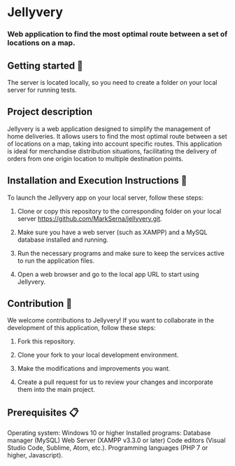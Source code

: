 # Jellyvery

### Web application to find the most optimal route between a set of locations on a map.

## Getting started 🚀
The server is located locally, so you need to create a folder on your local server for running tests.

## Project description
Jellyvery is a web application designed to simplify the management of home deliveries. It allows users to find the most optimal route between a set of locations on a map, taking into account specific routes. This application is ideal for merchandise distribution situations, facilitating the delivery of orders from one origin location to multiple destination points.

## Installation and Execution Instructions 🔧
To launch the Jellyvery app on your local server, follow these steps:

1. Clone or copy this repository to the corresponding folder on your local server https://github.com/MarkSerna/jellyvery.git.

2. Make sure you have a web server (such as XAMPP) and a MySQL database installed and running.

3. Run the necessary programs and make sure to keep the services active to run the application files.

4. Open a web browser and go to the local app URL to start using Jellyvery.

## Contribution 🤝
We welcome contributions to Jellyvery! If you want to collaborate in the development of this application, follow these steps:

1. Fork this repository.

2. Clone your fork to your local development environment.

3. Make the modifications and improvements you want.

4. Create a pull request for us to review your changes and incorporate them into the main project.


## Prerequisites 📋
Operating system: Windows 10 or higher
Installed programs: Database manager (MySQL)
Web Server (XAMPP v3.3.0 or later)
Code editors (Visual Studio Code, Sublime, Atom, etc.).
Programming languages ​​(PHP 7 or higher, Javascript).
